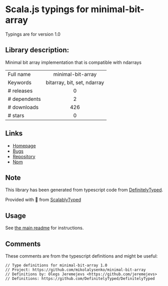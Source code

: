 
# Scala.js typings for minimal-bit-array

Typings are for version 1.0

## Library description:
Minimal bit array implementation that is compatible with ndarrays

|                    |                 |
| ------------------ | :-------------: |
| Full name          | minimal-bit-array |
| Keywords           | bitarray, bit, set, ndarray |
| # releases         | 0 |
| # dependents       | 2 |
| # downloads        | 426 |
| # stars            | 0 |

## Links
- [Homepage](https://github.com/mikolalysenko/minimal-bit-array)
- [Bugs](https://github.com/mikolalysenko/minimal-bit-array/issues)
- [Repository](https://github.com/mikolalysenko/minimal-bit-array)
- [Npm](https://www.npmjs.com/package/minimal-bit-array)
    


## Note
This library has been generated from typescript code from [DefinitelyTyped](https://definitelytyped.org).

Provided with :purple_heart: from [ScalablyTyped](https://github.com/oyvindberg/ScalablyTyped)

## Usage
See [the main readme](../../readme.md) for instructions.

## Comments

These comments are from the typescript definitions and might be useful:
```
// Type definitions for minimal-bit-array 1.0
// Project: https://github.com/mikolalysenko/minimal-bit-array
// Definitions by: Olegs Jeremejevs <https://github.com/jeremejevs>
// Definitions: https://github.com/DefinitelyTyped/DefinitelyTyped

```

